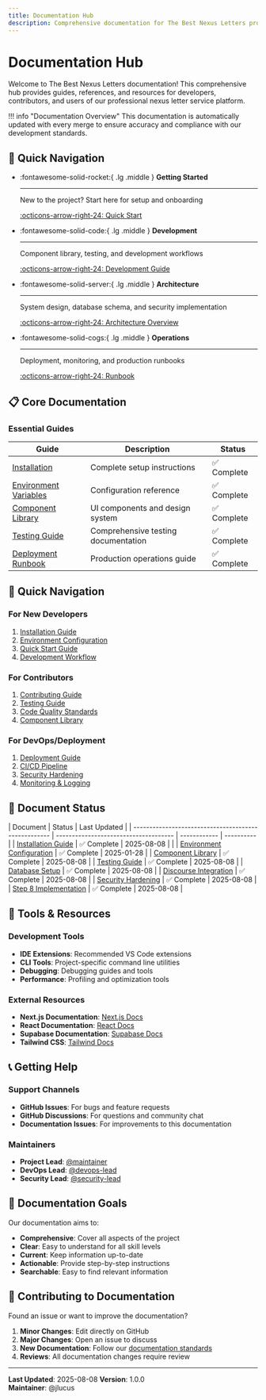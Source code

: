 ```yaml
---
title: Documentation Hub
description: Comprehensive documentation for The Best Nexus Letters professional service platform
---
```


# Documentation Hub

Welcome to The Best Nexus Letters documentation! This comprehensive hub provides guides, references, and resources for developers, contributors, and users of our professional nexus letter service platform.

!!! info "Documentation Overview"
This documentation is automatically updated with every merge to ensure accuracy and compliance with our development standards.

## 🚀 Quick Navigation

<div class="grid cards" markdown>

- :fontawesome-solid-rocket:{ .lg .middle } **Getting Started**

  ***

  New to the project? Start here for setup and onboarding

  [:octicons-arrow-right-24: Quick Start](quickstart.md)

- :fontawesome-solid-code:{ .lg .middle } **Development**

  ***

  Component library, testing, and development workflows

  [:octicons-arrow-right-24: Development Guide](development/component-library.md)

- :fontawesome-solid-server:{ .lg .middle } **Architecture**

  ***

  System design, database schema, and security implementation

  [:octicons-arrow-right-24: Architecture Overview](architecture/overview.md)

- :fontawesome-solid-cogs:{ .lg .middle } **Operations**

  ***

  Deployment, monitoring, and production runbooks

  [:octicons-arrow-right-24: Runbook](operations/runbook.md)

</div>

## 📋 Core Documentation

### Essential Guides

| Guide                                                 | Description                         | Status      |
| ----------------------------------------------------- | ----------------------------------- | ----------- |
| [Installation](installation.md)                       | Complete setup instructions         | ✅ Complete |
| [Environment Variables](reference/env-vars.md)        | Configuration reference             | ✅ Complete |
| [Component Library](development/component-library.md) | UI components and design system     | ✅ Complete |
| [Testing Guide](development/TESTING.md)               | Comprehensive testing documentation | ✅ Complete |
| [Deployment Runbook](operations/runbook.md)           | Production operations guide         | ✅ Complete |

## 🚀 Quick Navigation

### For New Developers

1. [Installation Guide](./installation.md)
2. [Environment Configuration](./env.md)
3. [Quick Start Guide](./quickstart.md)
4. [Development Workflow](./development/workflow.md)

### For Contributors

1. [Contributing Guide](../CONTRIBUTING.md)
2. [Testing Guide](./TESTING.md)
3. [Code Quality Standards](./quality/standards.md)
4. [Component Library](./component-library.md)

### For DevOps/Deployment

1. [Deployment Guide](./deployment/overview.md)
2. [CI/CD Pipeline](./cicd/overview.md)
3. [Security Hardening](./STEP-10-HARDENING-SUMMARY.md)
4. [Monitoring & Logging](./operations/monitoring.md)

## 📖 Document Status

| Document                                             | Status                                | Last Updated |
| ---------------------------------------------------- | ------------------------------------- | ------------ | ---------- |
| [Installation Guide](./installation.md)              | ✅ Complete                           | 2025-08-08   |
|                                                      | [Environment Configuration](./env.md) | ✅ Complete  | 2025-01-28 |
| [Component Library](./component-library.md)          | ✅ Complete                           | 2025-08-08   |
| [Testing Guide](./TESTING.md)                        | ✅ Complete                           | 2025-08-08   |
| [Database Setup](./supabase-setup.md)                | ✅ Complete                           | 2025-08-08   |
| [Discourse Integration](./discourse-integration.md)  | ✅ Complete                           | 2025-08-08   |
| [Security Hardening](./STEP-10-HARDENING-SUMMARY.md) | ✅ Complete                           | 2025-08-08   |
| [Step 8 Implementation](./step-8-implementation.md)  | ✅ Complete                           | 2025-08-08   |

## 🔧 Tools & Resources

### Development Tools

- **IDE Extensions**: Recommended VS Code extensions
- **CLI Tools**: Project-specific command line utilities
- **Debugging**: Debugging guides and tools
- **Performance**: Profiling and optimization tools

### External Resources

- **Next.js Documentation**: [Next.js Docs](https://nextjs.org/docs)
- **React Documentation**: [React Docs](https://react.dev/)
- **Supabase Documentation**: [Supabase Docs](https://supabase.com/docs)
- **Tailwind CSS**: [Tailwind Docs](https://tailwindcss.com/docs)

## 📞 Getting Help

### Support Channels

- **GitHub Issues**: For bugs and feature requests
- **GitHub Discussions**: For questions and community chat
- **Documentation Issues**: For improvements to this documentation

### Maintainers

- **Project Lead**: [@maintainer](https://github.com/maintainer)
- **DevOps Lead**: [@devops-lead](https://github.com/devops-lead)
- **Security Lead**: [@security-lead](https://github.com/security-lead)

## 🎯 Documentation Goals

Our documentation aims to:

- **Comprehensive**: Cover all aspects of the project
- **Clear**: Easy to understand for all skill levels
- **Current**: Keep information up-to-date
- **Actionable**: Provide step-by-step instructions
- **Searchable**: Easy to find relevant information

## 📝 Contributing to Documentation

Found an issue or want to improve the documentation?

1. **Minor Changes**: Edit directly on GitHub
2. **Major Changes**: Open an issue to discuss
3. **New Documentation**: Follow our [documentation standards](./contributing/documentation-standards.md)
4. **Reviews**: All documentation changes require review

---

**Last Updated**: 2025-08-08
**Version**: 1.0.0  
**Maintainer**: @jlucus
